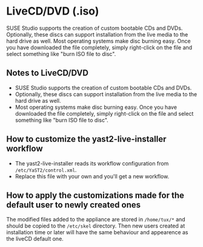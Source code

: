 # LiveCD/DVD (.iso)

SUSE Studio supports the creation of custom bootable CDs and DVDs.
Optionally, these discs can support installation from the live media to
the hard drive as well.  Most operating systems make disc burning easy.
Once you have downloaded the file completely, simply right-click on the
file and select something like "burn ISO file to disc".


## Notes to LiveCD/DVD

* SUSE Studio supports the creation of custom bootable CDs and DVDs.
* Optionally, these discs can support installation from the live media
  to the hard drive as well.
* Most operating systems make disc burning easy. Once you have
  downloaded the file completely, simply right-click on the file and
  select something like "burn ISO file to disc".


## How to customize the yast2-live-installer workflow

* The yast2-live-installer reads its workflow configuration from
  `/etc/YaST2/control.xml`.
* Replace this file with your own and you'll get a new workflow.


## How to apply the customizations made for the default user to newly created ones

The modified files added to the appliance are stored in
`/home/tux/*` and should be copied to the `/etc/skel` directory. Then new
users created at installation time or later will have the same behaviour
and appearence as the liveCD default one.
